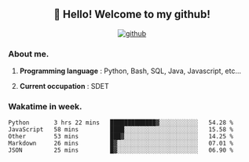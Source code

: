 <h2 align="center">👋 Hello! Welcome to my github! </h2>
<p align="center">
  <a href="https://github.com/usergwen"><img src="https://img.shields.io/badge/GitHub-24292e" alt="github"></a>
</p>

### About me.

1. **Programming language** : Python, Bash, SQL, Java, Javascript, etc...

2. **Current occupation** : SDET

### Wakatime in week.

<!--START_SECTION:waka-->
```text
Python       3 hrs 22 mins   █████████████▓░░░░░░░░░░░   54.28 % 
JavaScript   58 mins         ████░░░░░░░░░░░░░░░░░░░░░   15.58 % 
Other        53 mins         ███▓░░░░░░░░░░░░░░░░░░░░░   14.25 % 
Markdown     26 mins         █▓░░░░░░░░░░░░░░░░░░░░░░░   07.01 % 
JSON         25 mins         █▓░░░░░░░░░░░░░░░░░░░░░░░   06.90 % 
```
<!--END_SECTION:waka-->
